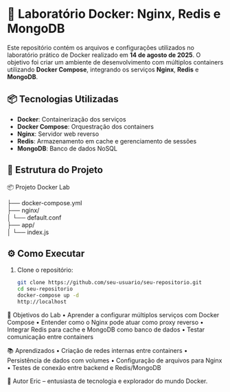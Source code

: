 # 🐳 Laboratório Docker: Nginx, Redis e MongoDB

Este repositório contém os arquivos e configurações utilizados no laboratório prático de Docker realizado em **14 de agosto de 2025**. O objetivo foi criar um ambiente de desenvolvimento com múltiplos containers utilizando **Docker Compose**, integrando os serviços **Nginx**, **Redis** e **MongoDB**.

## 📦 Tecnologias Utilizadas

- **Docker**: Containerização dos serviços
- **Docker Compose**: Orquestração dos containers
- **Nginx**: Servidor web reverso
- **Redis**: Armazenamento em cache e gerenciamento de sessões
- **MongoDB**: Banco de dados NoSQL

## 📁 Estrutura do Projeto
📦 Projeto Docker Lab

├── docker-compose.yml         
├── nginx/                  
│   └── default.conf           
├── app/                    
│   └── index.js                      

## ⚙️ Como Executar
1. Clone o repositório:
   ```bash
   git clone https://github.com/seu-usuario/seu-repositorio.git
   cd seu-repositorio
   docker-compose up -d
   http://localhost

 🧪 Objetivos do Lab
• Aprender a configurar múltiplos serviços com Docker Compose
• 	Entender como o Nginx pode atuar como proxy reverso
• 	Integrar Redis para cache e MongoDB como banco de dados
• 	Testar comunicação entre containers

📚 Aprendizados
• 	Criação de redes internas entre containers
• 	Persistência de dados com volumes
• 	Configuração de arquivos  para Nginx
• 	Testes de conexão entre backend e Redis/MongoDB

🧠 Autor
Eric – entusiasta de tecnologia e explorador do mundo Docker.
